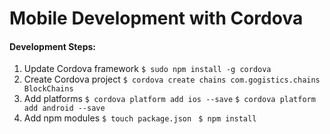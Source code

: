 # Mobile Development with Cordova

#### Development Steps:
1. Update Cordova framework
```$ sudo npm install -g cordova```
2. Create Cordova project
```$ cordova create chains com.gogistics.chains BlockChains```
3. Add platforms
```$ cordova platform add ios --save```
```$ cordova platform add android --save```
4. Add npm modules
```$ touch package.json ```
```$ npm install```